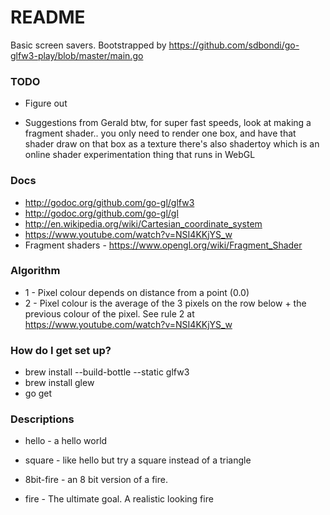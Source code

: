 # README #

Basic screen savers. Bootstrapped by https://github.com/sdbondi/go-glfw3-play/blob/master/main.go

### TODO ###

* Figure out 

* Suggestions from Gerald
    btw, for super fast speeds, look at making a fragment shader.. you only need to render one box, and have that shader draw on that box as a texture
    there's also shadertoy which is an online shader experimentation thing that runs in WebGL

### Docs ###

* http://godoc.org/github.com/go-gl/glfw3
* http://godoc.org/github.com/go-gl/gl
* http://en.wikipedia.org/wiki/Cartesian_coordinate_system
* https://www.youtube.com/watch?v=NSI4KKjYS_w
* Fragment shaders - https://www.opengl.org/wiki/Fragment_Shader

### Algorithm ###

* 1 - Pixel colour depends on distance from a point (0.0) 
* 2 - Pixel colour is the average of the 3 pixels on the row below + the previous colour of the pixel. See rule 2 at https://www.youtube.com/watch?v=NSI4KKjYS_w

### How do I get set up? ###

* brew install --build-bottle --static glfw3
* brew install glew
* go get

### Descriptions ###

* hello - a hello world
* square - like hello but try a square instead of a triangle

* 8bit-fire - an 8 bit version of a fire.
* fire - The ultimate goal. A realistic looking fire
